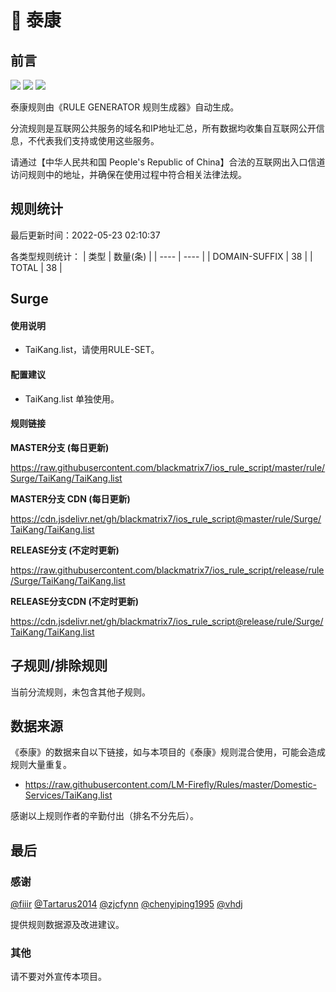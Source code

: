 # 🧸 泰康

## 前言

![](https://shields.io/badge/-移除重复规则-ff69b4) ![](https://shields.io/badge/-DOMAIN与DOMAIN--SUFFIX合并-green) ![](https://shields.io/badge/-IP--CIDR(6)合并-blueviolet) 

泰康规则由《RULE GENERATOR 规则生成器》自动生成。

分流规则是互联网公共服务的域名和IP地址汇总，所有数据均收集自互联网公开信息，不代表我们支持或使用这些服务。

请通过【中华人民共和国 People's Republic of China】合法的互联网出入口信道访问规则中的地址，并确保在使用过程中符合相关法律法规。

## 规则统计

最后更新时间：2022-05-23 02:10:37

各类型规则统计：
| 类型 | 数量(条)  | 
| ---- | ----  |
| DOMAIN-SUFFIX | 38  | 
| TOTAL | 38  | 


## Surge 

#### 使用说明
- TaiKang.list，请使用RULE-SET。

#### 配置建议
- TaiKang.list 单独使用。

#### 规则链接
**MASTER分支 (每日更新)**

https://raw.githubusercontent.com/blackmatrix7/ios_rule_script/master/rule/Surge/TaiKang/TaiKang.list

**MASTER分支 CDN (每日更新)**

https://cdn.jsdelivr.net/gh/blackmatrix7/ios_rule_script@master/rule/Surge/TaiKang/TaiKang.list

**RELEASE分支 (不定时更新)**

https://raw.githubusercontent.com/blackmatrix7/ios_rule_script/release/rule/Surge/TaiKang/TaiKang.list

**RELEASE分支CDN (不定时更新)**

https://cdn.jsdelivr.net/gh/blackmatrix7/ios_rule_script@release/rule/Surge/TaiKang/TaiKang.list

## 子规则/排除规则


当前分流规则，未包含其他子规则。

## 数据来源

《泰康》的数据来自以下链接，如与本项目的《泰康》规则混合使用，可能会造成规则大量重复。

- https://raw.githubusercontent.com/LM-Firefly/Rules/master/Domestic-Services/TaiKang.list


感谢以上规则作者的辛勤付出（排名不分先后）。

## 最后

### 感谢

[@fiiir](https://github.com/fiiir) [@Tartarus2014](https://github.com/Tartarus2014) [@zjcfynn](https://github.com/zjcfynn) [@chenyiping1995](https://github.com/chenyiping1995) [@vhdj](https://github.com/vhdj)

提供规则数据源及改进建议。

### 其他

请不要对外宣传本项目。